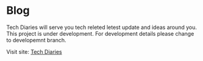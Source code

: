 # Blog

Tech Diaries will serve you tech releted letest update and ideas around you.
This project is under development. For development details please change to developemnt branch.


Visit site: [Tech Diaries](https://techdiaries.in/)
